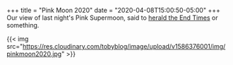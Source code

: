 +++
title = "Pink Moon 2020"
date = "2020-04-08T15:00:50-05:00"
+++
Our view of last night's Pink Supermoon, said to [herald the End Times](https://www.the-sun.com/lifestyle/tech/648619/pink-moon-meaning-conspiracy-theory/) or something.

{{< img src="https://res.cloudinary.com/tobyblog/image/upload/v1586376001/img/pinkmoon2020.jpg" >}}
